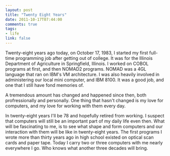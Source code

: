 ```yaml
---
layout: post
title: "Twenty Eight Years"
date: 2011-10-17T07:44:00
comments: true
tags:
- life
link: false
---
```

Twenty-eight years ago today, on October 17, 1983, I started my first
full-time programming job after getting out of college. It was for the
Illinois Department of Agriculture in Springfield, Illinois. I worked on
COBOL programs at first, and then NOMAD2 programs. NOMAD was a 4GL
language that ran on IBM's VM architecture. I was also heavily involved
in administering our local mini computer, and IBM 8100. It was a good
job, and one that I still have fond memories of. 

A tremendous amount has changed and happened since then, both
profressionally and personally. One thing that hasn't changed is my love
for computers, and my love for working with them every day. 

In twenty-eight years I'll be 78 and hopefully retired from working. I
suspect that computers will still be an important part of my daily life
even then. What will be fascinating to me, is to see what shape and form
computers and our interaction with them will be like in twenty-eight
years. The first programs I wrote more than thirty years ago in high
school existed on optical scan cards and paper tape. Today I carry two
or three computers with me nearly everywhere I go. Who knows what
another three decades will bring.
